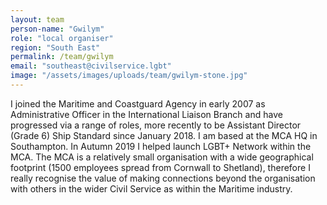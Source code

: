 ```yaml
---
layout: team
person-name: "Gwilym"
role: "local organiser"
region: "South East"
permalink: /team/gwilym
email: "southeast@civilservice.lgbt"
image: "/assets/images/uploads/team/gwilym-stone.jpg"
---
```


I joined the Maritime and Coastguard Agency in early 2007 as Administrative Officer in the International Liaison Branch and have progressed via a range of roles, more recently to be Assistant Director (Grade 6) Ship Standard since January 2018. I am based at the MCA HQ in Southampton. In Autumn 2019 I helped launch LGBT+ Network within the MCA.  The MCA is a relatively small organisation with a wide geographical footprint (1500 employees spread from Cornwall to Shetland), therefore I really recognise the value of making connections beyond the organisation with others in the wider Civil Service as within the Maritime industry.

